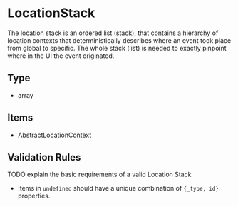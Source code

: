 # LocationStack
The location stack is an ordered list (stack), that contains a hierarchy of location contexts that 
deterministically describes where an event took place from global to specific. 
The whole stack (list) is needed to exactly pinpoint where in the UI the event originated.

## Type

* array
## Items

* AbstractLocationContext
## Validation Rules
TODO explain the basic requirements of a valid Location Stack

* Items in `undefined` should have a unique combination of `{_type, id}` properties.

